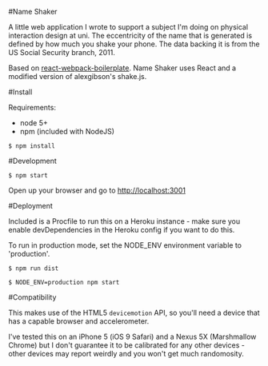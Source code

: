 #Name Shaker

A little web application I wrote to support a subject I'm doing on physical interaction design at uni. The eccentricity of the name that is generated is defined by how much you shake your phone. The data backing it is from the US Social Security branch, 2011.  

Based on [react-webpack-boilerplate](https://github.com/srn/react-webpack-boilerplate). Name Shaker uses React and a modified version of alexgibson's shake.js.

#Install

Requirements:

- node 5+
- npm (included with NodeJS)

`$ npm install`

#Development

`$ npm start`

Open up your browser and go to [http://localhost:3001](http://localhost:3001)

#Deployment

Included is a Procfile to run this on a Heroku instance - make sure you enable devDependencies in the Heroku config if you want to do this.

To run in production mode, set the NODE_ENV environment variable to 'production'.

```
$ npm run dist

$ NODE_ENV=production npm start
```

#Compatibility

This makes use of the HTML5 `devicemotion` API, so you'll need a device that has a capable browser and accelerometer.

I've tested this on an iPhone 5 (iOS 9 Safari) and a Nexus 5X (Marshmallow Chrome) but I don't guarantee it to be calibrated for any other devices - other devices may report weirdly and you won't get much randomosity.
